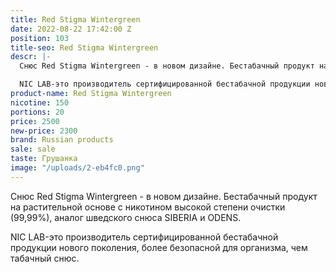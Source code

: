 ```yaml
---
title: Red Stigma Wintergreen
date: 2022-08-22 17:42:00 Z
position: 103
title-seo: Red Stigma Wintergreen
descr: |-
  Снюс Red Stigma Wintergreen - в новом дизайне. Бестабачный продукт на растительной основе с никотином высокой степени очистки (99,99%), аналог шведского снюса SIBERIA и ODENS.

  NIC LAB-это производитель сертифицированной бестабачной продукции нового поколения, более безопасной для организма, чем табачный снюс.
product-name: Red Stigma Wintergreen
nicotine: 150
portions: 20
price: 2500
new-price: 2300
brand: Russian products
sale: sale
taste: Грушанка
image: "/uploads/2-eb4fc0.png"
---
```


Снюс Red Stigma Wintergreen - в новом дизайне. Бестабачный продукт на растительной основе с никотином высокой степени очистки (99,99%), аналог шведского снюса SIBERIA и ODENS.

NIC LAB-это производитель сертифицированной бестабачной продукции нового поколения, более безопасной для организма, чем табачный снюс.